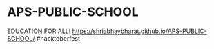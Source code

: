 # APS-PUBLIC-SCHOOL
EDUCATION FOR ALL!
https://shriabhaybharat.github.io/APS-PUBLIC-SCHOOL/
#hacktoberfest
